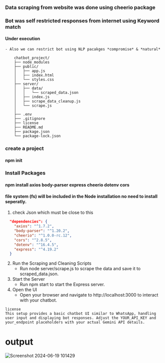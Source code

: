### Data scraping from website was done using cheerio package 
### Bot was self restricted responses from internet using Keyword match
#### Under execution
    - Also we can restrict bot using NLP pacakges *compromise* & *natural*
```FolderStructure
    chatbot_project/
    ├── node_modules
    ├── public/
    │   ├── app.js
    │   ├── index.html
    │   └── styles.css
    ├── server/
    │   ├── data/
    │   │   └── scraped_data.json
    │   ├── index.js
    │   ├── scrape_data_cleanup.js
    │   └── scrape.js
    │   
    ├── .env
    ├── .gitignore
    ├── license
    ├── README.md
    ├── package.json
    └── package-lock.json
```
### create a project
#### npm init
### Install Packages
#### npm install axios body-parser express cheerio dotenv cors
#### file system (fs) will be included in the Node installation no need to install seperatly.

1. check Json which must be close to this
```Package.json dependencies
  "dependencies": {
    "axios": "^1.7.2",
    "body-parser": "^1.20.2",
    "cheerio": "^1.0.0-rc.12",
    "cors": "^2.8.5",
    "dotenv": "^16.4.5",
    "express": "^4.19.2"
  }
```
2. Run the Scraping and Cleaning Scripts
    - Run node server/scrape.js to scrape the data and save it to scraped_data.json.
3. Start the Server
    - Run npm start to start the Express server.
4. Open the UI
    - Open your browser and navigate to http://localhost:3000 to interact with your chatbot.

```
license
This setup provides a basic chatbot UI similar to WhatsApp, handling user input and displaying bot responses. Adjust the YOUR_API_KEY and your_endpoint placeholders with your actual Gemini API details.
```
# output
![Screenshot 2024-06-19 101429](https://github.com/darshan1005/ChatBot/assets/114302987/56c5bc54-100b-43bc-ae72-31e94cb4daf3)
